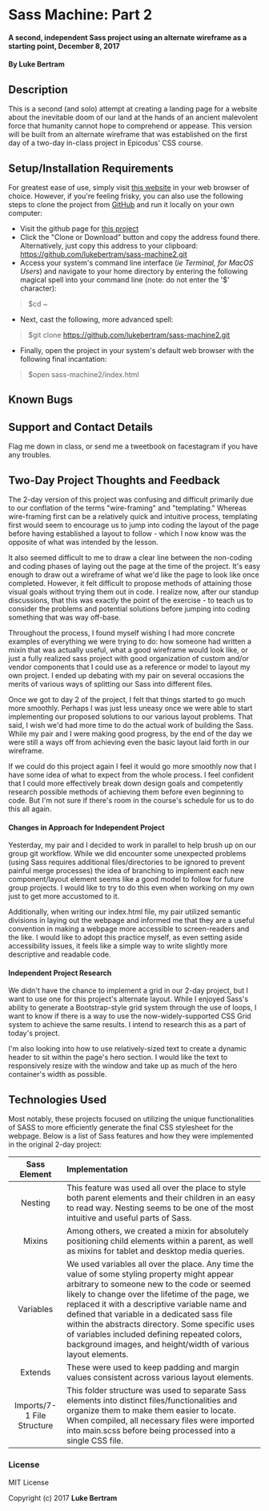 # Sass Machine: Part 2

#### A second, independent Sass project using an alternate wireframe as a starting point, December 8, 2017

#### By **Luke Bertram**

## Description

This is a second (and solo) attempt at creating a landing page for a website about the inevitable doom of our land at the hands of an ancient malevolent force that humanity cannot hope to comprehend or appease. This version will be built from an alternate wireframe that was established on the first day of a two-day in-class project in Epicodus' CSS course.

## Setup/Installation Requirements

For greatest ease of use, simply visit [this website](http://lukebertram.github.io/sass-machine2) in your web browser of choice. However, if you're feeling frisky, you can also use the following steps to clone the project from [GitHub](http://github.com) and run it locally on your own computer:

 * Visit the github page for [this project](http://github.com/lukebertram/sass-machine2)
 * Click the "Clone or Download" button and copy the address found there. Alternatively, just copy this address to your clipboard: https://github.com/lukebertram/sass-machine2.git
 * Access your system's command line interface (_ie Terminal, for MacOS Users_) and navigate to your home directory by entering the following magical spell into your command line (note: do not enter the '$' character):
 >$cd ~

 * Next, cast the following, more advanced spell:  
 >$git clone https://github.com/lukebertram/sass-machine2.git

 * Finally, open the project in your system's default web browser with the following final incantation:
 >$open sass-machine2/index.html


## Known Bugs


## Support and Contact Details

Flag me down in class, or send me a tweetbook on facestagram if you have any troubles.

## Two-Day Project Thoughts and Feedback

The 2-day version of this project was confusing and difficult primarily due to our conflation of the terms "wire-framing" and "templating." Whereas wire-framing first can be a relatively quick and intuitive process, templating first would seem to encourage us to jump into coding the layout of the page before having established a layout to follow - which I now know was the opposite of what was intended by the lesson.

It also seemed difficult to me to draw a clear line between the non-coding and coding phases of laying out the page at the time of the project. It's easy enough to draw out a wireframe of what we'd like the page to look like once completed. However, it felt difficult to propose methods of attaining those visual goals without trying them out in code. I realize now, after our standup discussions, that this was exactly the point of the exercise - to teach us to consider the problems and potential solutions before jumping into coding something that was way off-base.

Throughout the process, I found myself wishing I had more concrete examples of everything we were trying to do: how someone had written a mixin that was actually useful, what a good wireframe would look like, or just a fully realized sass project with good organization of custom and/or vendor components that I could use as a reference or model to layout my own project. I ended up debating with my pair on several occasions the merits of various ways of splitting our Sass into different files.

Once we got to day 2 of the project, I felt that things started to go much more smoothly. Perhaps I was just less uneasy once we were able to start implementing our proposed solutions to our various layout problems. That said, I wish we'd had more time to do the actual work of building the Sass. While my pair and I were making good progress, by the end of the day we were still a ways off from achieving even the basic layout laid forth in our wireframe.

If we could do this project again I feel it would go more smoothly now that I have some idea of what to expect from the whole process. I feel confident that I could more effectively break down design goals and competently research possible methods of achieving them before even beginning to code. But I'm not sure if there's room in the course's schedule for us to do this all again.

#### Changes in Approach for Independent Project

Yesterday, my pair and I decided to work in parallel to help brush up on our group git workflow. While we did encounter some unexpected problems (using Sass requires additional files/directories to be ignored to prevent painful merge processes) the idea of branching to implement each new component/layout element seems like a good model to follow for future group projects. I would like to try to do this even when working on my own just to get more accustomed to it.

Additionally, when writing our index.html file, my pair utilized semantic divisions in laying out the webpage and informed me that they are a useful convention in making a webpage more accessible to screen-readers and the like. I would like to adopt this practice myself, as even setting aside accessibility issues, it feels like a simple way to write slightly more descriptive and readable code.

#### Independent Project Research

We didn't have the chance to implement a grid in our 2-day project, but I want to use one for this project's alternate layout. While I enjoyed Sass's ability to generate a Bootstrap-style grid system through the use of loops, I want to know if there is a way to use the now-widely-supported CSS Grid system to achieve the same results. I intend to research this as a part of today's project.

I'm also looking into how to use relatively-sized text to create a dynamic header to sit within the page's hero section. I would like the text to responsively resize with the window and take up as much of the hero container's width as possible.

## Technologies Used

Most notably, these projects focused on utilizing the unique functionalities of SASS to more efficiently generate the final CSS stylesheet for the webpage. Below is a list of Sass features and how they were implemented in the original 2-day project:

| Sass Element | Implementation |
|:------------:|:---------------|
| Nesting | This feature was used all over the place to style both parent elements and their children in an easy to read way. Nesting seems to be one of the most intuitive and useful parts of Sass. |
| Mixins  | Among others, we created a mixin for absolutely positioning child elements within a parent, as well as mixins for tablet and desktop media queries. |
| Variables | We used variables all over the place. Any time the value of some styling property might appear arbitrary to someone new to the code or seemed likely to change over the lifetime of the page, we replaced it with a descriptive variable name and defined that variable in a dedicated sass file within the abstracts directory. Some specific uses of variables included defining repeated colors, background images, and height/width of various layout elements. |
| Extends | These were used to keep padding and margin values consistent across various layout elements.|
| Imports/7-1 File Structure | This folder structure was used to separate Sass elements into distinct files/functionalities and organize them to make them easier to locate. When compiled, all necessary files were imported into main.scss before being processed into a single CSS file. |

### License

MIT License

Copyright (c) 2017 **Luke Bertram**
